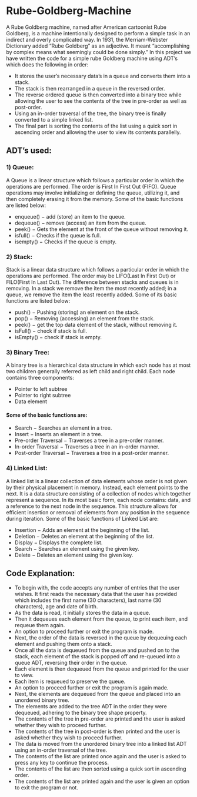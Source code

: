 # Rube-Goldberg-Machine
A Rube Goldberg machine, named after American cartoonist Rube Goldberg, is a machine intentionally designed to perform a simple task in an indirect and overly complicated way. In 1931, the Merriam-Webster Dictionary added “Rube Goldberg” as an adjective. It meant “accomplishing by complex means what seemingly could be done simply.” 
 In this project we have written the code for a simple rube Goldberg machine using ADT’s which does the following in order:
- It stores the user’s necessary data’s in a queue and converts them into a stack. 
- The stack is then rearranged in a queue in the reversed order. 
- The reverse ordered queue is then converted into a binary tree while allowing the user to see the contents of the tree in pre-order as well as post-order. 
- Using an in-order traversal of the tree, the binary tree is finally converted to a simple linked list.
- The final part is sorting the contents of the list using a quick sort in ascending order and allowing the user to view its contents parallelly.

## ADT’s used:
### 1)	Queue:
   A Queue is a linear structure which follows a particular order in which the operations are performed. The order is First In First Out (FIFO). Queue operations may involve initializing or defining the queue, utilizing it, and then completely erasing it from the memory. 
   Some of the basic functions are listed below:
- enqueue() − add (store) an item to the queue.
-	dequeue() − remove (access) an item from the queue.
-	peek() − Gets the element at the front of the queue without removing it.
-	isfull() − Checks if the queue is full.
-	isempty() − Checks if the queue is empty.
### 2)	Stack:
   Stack is a linear data structure which follows a particular order in which the operations are performed. The order may be LIFO(Last In First Out) or FILO(First In Last Out).
   The difference between stacks and queues is in removing. In a stack we remove the item the most recently added; in a queue, we remove the item the least recently added. 
   Some of its basic functions are listed below:
- push() − Pushing (storing) an element on the stack.
-	pop() − Removing (accessing) an element from the stack.
-	peek() − get the top data element of the stack, without removing it.
-	isFull() − check if stack is full.
-	isEmpty() − check if stack is empty.

### 3)	Binary Tree:
   A binary tree is a hierarchical data structure in which each node has at most two children generally referred as left child and right child. Each node contains three components:
-	Pointer to left subtree
-	Pointer to right subtree
-	Data element
#### Some of the basic functions are:
-	Search − Searches an element in a tree.
-	Insert − Inserts an element in a tree.
-	Pre-order Traversal − Traverses a tree in a pre-order manner.
-	In-order Traversal − Traverses a tree in an in-order manner.
-	Post-order Traversal − Traverses a tree in a post-order manner.

### 4)	Linked List:
   A linked list is a linear collection of data elements whose order is not given by their physical placement in memory. Instead, each element points to the next. It is a data structure consisting of a collection of nodes which together represent a sequence. In its most basic form, each node contains: data, and a reference to the next node in the sequence. This structure allows for efficient insertion or removal of elements from any position in the sequence during iteration. 
   Some of the basic functions of Linked List are:
- Insertion − Adds an element at the beginning of the list.
-	Deletion − Deletes an element at the beginning of the list.
-	Display − Displays the complete list.
-	Search − Searches an element using the given key.
-	Delete − Deletes an element using the given key.


## Code Explanation:
-	To begin with, the code accepts any number of entries that the user wishes. It first reads the necessary data that the user has provided which includes the first name (30 characters), last name (30 characters), age and date of birth. 
-	As the data is read, it initially stores the data in a queue.
-	Then it dequeues each element from the queue, to print each item, and requeue them again. 
-	An option to proceed further or exit the program is made.
-	Next, the order of the data is reversed in the queue by dequeuing each element and pushing them onto a stack. 
-	Once all the data is dequeued from the queue and pushed on to the stack, each element of the stack is popped off and re-queued into a queue ADT, reversing their order in the queue. 
-	Each element is then dequeued from the queue and printed for the user to view.
-	Each item is requeued to preserve the queue.
-	An option to proceed further or exit the program is again made.
-	Next, the elements are dequeued from the queue and placed into an unordered binary tree. 
-	The elements are added to the tree ADT in the order they were dequeued, adhering to the binary tree shape property.
-	The contents of the tree in pre-order are printed and the user is asked whether they wish to proceed further.
-	The contents of the tree in post-order is then printed and the user is asked whether they wish to proceed further.
-	The data is moved from the unordered binary tree into a linked list ADT using an in-order traversal of the tree. 
-	The contents of the list are printed once again and the user is asked to press any key to continue the process.
-	The contents of the list are then sorted using a quick sort in ascending order. 
-	The contents of the list are printed again and the user is given an option to exit the program or not.
